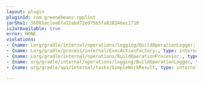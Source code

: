 ```yaml
---
layout: plugin
pluginId: com.greenebeans.cpplint
jarSha1: 56001ac1ee6fa12abd72e975b5fa828246ec1710
isJarAvailable: true
error: NONE
violations:
- {name: Lorg/gradle/internal/operations/logging/BuildOperationLogger;, type: internal-api-usage}
- {name: Lorg/gradle/process/internal/ExecActionFactory;, type: internal-api-usage}
- {name: Lorg/gradle/internal/operations/BuildOperationProcessor;, type: internal-api-usage}
- {name: org/gradle/internal/operations/logging/BuildOperationLogger, type: internal-api-usage}
- {name: org/gradle/api/internal/tasks/SimpleWorkResult, type: internal-api-usage}

---
```

